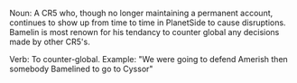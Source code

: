 Noun: A CR5 who, though no longer maintaining a permanent account, continues to
show up from time to time in PlanetSide to cause disruptions. Bamelin is most
renown for his tendancy to counter global any decisions made by other CR5's.

Verb: To counter-global. Example: "We were going to defend Amerish then somebody
Bamelined to go to Cyssor"

